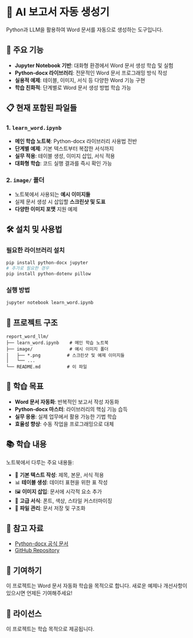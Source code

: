 # 📄 AI 보고서 자동 생성기

Python과 LLM을 활용하여 Word 문서를 자동으로 생성하는 도구입니다.

## 🚀 주요 기능

- **Jupyter Notebook 기반**: 대화형 환경에서 Word 문서 생성 학습 및 실험
- **Python-docx 라이브러리**: 전문적인 Word 문서 프로그래밍 방식 작성
- **실용적 예제**: 테이블, 이미지, 서식 등 다양한 Word 기능 구현
- **학습 친화적**: 단계별로 Word 문서 생성 방법 학습 가능

## 📋 현재 포함된 파일들

### 1. `learn_word.ipynb`
- **메인 학습 노트북**: Python-docx 라이브러리 사용법 전반
- **단계별 예제**: 기본 텍스트부터 복잡한 서식까지
- **실무 적용**: 테이블 생성, 이미지 삽입, 서식 적용
- **대화형 학습**: 코드 실행 결과를 즉시 확인 가능

### 2. `image/` 폴더
- 노트북에서 사용되는 **예시 이미지들**
- 실제 문서 생성 시 삽입할 **스크린샷 및 도표**
- **다양한 이미지 포맷** 지원 예제

## 🛠️ 설치 및 사용법

### 필요한 라이브러리 설치
```bash
pip install python-docx jupyter
# 추가로 필요한 경우
pip install python-dotenv pillow
```

### 실행 방법
```bash
jupyter notebook learn_word.ipynb
```

## 📁 프로젝트 구조

```
report_word_llm/
├── learn_word.ipynb    # 메인 학습 노트북
├── image/              # 예시 이미지 폴더
│   ├── *.png          # 스크린샷 및 예제 이미지들
│   └── ...
└── README.md          # 이 파일
```

## 🎯 학습 목표

- **Word 문서 자동화**: 반복적인 보고서 작성 자동화
- **Python-docx 마스터**: 라이브러리의 핵심 기능 습득
- **실무 응용**: 실제 업무에서 활용 가능한 기법 학습
- **효율성 향상**: 수동 작업을 프로그래밍으로 대체

## 📚 학습 내용

노트북에서 다루는 주요 내용들:
- 📝 **기본 텍스트 작성**: 제목, 본문, 서식 적용
- 📊 **테이블 생성**: 데이터 표현을 위한 표 작성
- 🖼️ **이미지 삽입**: 문서에 시각적 요소 추가
- 🎨 **고급 서식**: 폰트, 색상, 스타일 커스터마이징
- 💾 **파일 관리**: 문서 저장 및 구조화

## 🔗 참고 자료

- [Python-docx 공식 문서](https://python-docx.readthedocs.io/)
- [GitHub Repository](https://github.com/MFINDUL/report_word_llm/)

## 🤝 기여하기

이 프로젝트는 Word 문서 자동화 학습을 목적으로 합니다. 새로운 예제나 개선사항이 있으시면 언제든 기여해주세요!

## 📄 라이선스

이 프로젝트는 학습 목적으로 제공됩니다.
